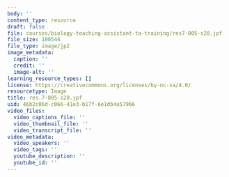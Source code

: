 ```yaml
---
body: ''
content_type: resource
draft: false
file: courses/biology-teaching-assistant-ta-training/res7-005-s20.jpf
file_size: 100544
file_type: image/jp2
image_metadata:
  caption: ''
  credit: ''
  image-alt: ''
learning_resource_types: []
license: https://creativecommons.org/licenses/by-nc-sa/4.0/
resourcetype: Image
title: res.7-005-s20.jpf
uid: 46b2c06d-c066-41e3-b17f-6e1db4a57966
video_files:
  video_captions_file: ''
  video_thumbnail_file: ''
  video_transcript_file: ''
video_metadata:
  video_speakers: ''
  video_tags: ''
  youtube_description: ''
  youtube_id: ''
---
```

